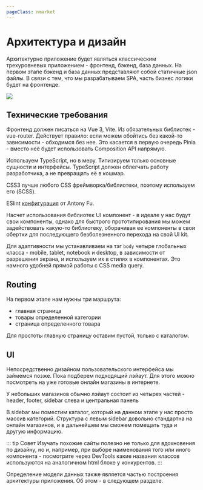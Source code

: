 ```yaml
---
pageClass: nmarket
---
```

# Архитектура и дизайн

Архитектурно приложение будет являться классическим трехуровневых приложением - фронтенд, бэкенд, база данных. На первом этапе бэкенд и база данных представляют собой статичные json файлы. В связи с тем, что мы разрабатываем SPA, часть бизнес логики будет на фронтенде.

![](/nmarket/assets/images/three-tier-architecture.png)

## Технические требования

Фронтенд должен писаться на Vue 3, Vite. Из обязательных библиотек - vue-router. Действует правило: если можем обойтись без какой-то зависимости - обходимся без нее. Это касается в первую очередь Pinia - вместо неё будет использовать Composition API напрямую.

Используем TypeScript, но в меру. Типизируем только основные сущности и интерфейсы. TypeScript должен облегчать работу разработчика, а не превращать её в кошмар.

CSS3 лучше любого CSS фреймворка/библиотеки, поэтому используем его (SCSS).

ESlint [конфигурация](https://github.com/antfu/eslint-config) от Antony Fu.

Насчет использования библиотек UI компонент - в идеале у нас будут свои компоненты, однако для быстрого прототипирования мы можем задействовать какую-то библиотеку, оборачивая ее компоненты в свои обертки для последующего безболезненного перехода на свой UI kit.

Для адаптивности мы устанавливаем на тэг `body` четыре глобальных класса - mobile, tablet, notebook и desktop, в зависимости от разрешения экрана, и используем их в стилях в компонентах. Это намного удобней прямой работы с CSS media query.

## Routing

На первом этапе нам нужны три маршрута:

 - главная страница
 - товары определенной категории
 - страница определенного товара

Для простоты главную страницу оставим пустой, только с каталогом. 

## UI

Непосредственно дизайном пользовательского интерфейса мы займемся позже. Пока подберем подходящий лэйаут. Для этого можно посмотреть на уже готовые онлайн магазины в интернете.

У небольших магазинов обычно лэйаут состоит из четырех частей - header, footer, sidebar слева и центральная панель

В sidebar мы поместим каталог, который на данном этапе у нас просто массив категорий. Структура с левым sidebar довольно стандартна на онлайн магазинов, и в дальнейшем мы сможем помещать туда и другую информацию.

::: tip Совет
Изучать похожие сайты полезно не только для вдохновения по дизайну, но и, например, при выборе наименования того или иного компонента - посмотрите через DevTools какие названия классов используются на аналогичном html блоке у конкурентов.
:::

Определение модели данных также является частью построения архитектуры приложения. Об этом - в следующем разделе.